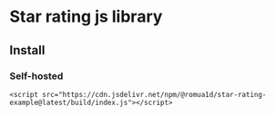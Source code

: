# Star rating js library

## Install
### Self-hosted
`<script src="https://cdn.jsdelivr.net/npm/@romua1d/star-rating-example@latest/build/index.js"></script>`
